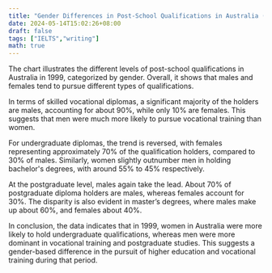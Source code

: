 ```yaml
---
title: "Gender Differences in Post-School Qualifications in Australia (1999)"
date: 2024-05-14T15:02:26+08:00
draft: false
tags: ["IELTS","writing"]
math: true
---
```


The chart illustrates the different levels of post-school qualifications in Australia in 1999, categorized by gender. Overall, it shows that males and females tend to pursue different types of qualifications.

In terms of skilled vocational diplomas, a significant majority of the holders are males, accounting for about 90%, while only 10% are females. This suggests that men were much more likely to pursue vocational training than women.

For undergraduate diplomas, the trend is reversed, with females representing approximately 70% of the qualification holders, compared to 30% of males. Similarly, women slightly outnumber men in holding bachelor's degrees, with around 55% to 45% respectively.

At the postgraduate level, males again take the lead. About 70% of postgraduate diploma holders are males, whereas females account for 30%. The disparity is also evident in master’s degrees, where males make up about 60%, and females about 40%.

In conclusion, the data indicates that in 1999, women in Australia were more likely to hold undergraduate qualifications, whereas men were more dominant in vocational training and postgraduate studies. This suggests a gender-based difference in the pursuit of higher education and vocational training during that period.
